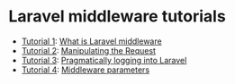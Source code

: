 # Laravel middleware tutorials

- [Tutorial 1](./tutorials/tutorial_1/README.md): [What is Laravel middleware](https://howtocodewell.net/tutorial/what-is-laravel-middleware)
- [Tutorial 2](./tutorials/tutorial_2/README.md): [Manipulating the Request](https://howtocodewell.net/tutorial/laravel-manipulating-the-request-using-middleware)
- [Tutorial 3](./tutorials/tutorial_3/README.md): [Pragmatically logging into Laravel](https://howtocodewell.net/tutorial/pragmatically-logging-into-laravel)
- [Tutorial 4](./tutorials/tutorial_4/README.md): [Middleware parameters](https://howtocodewell.net/tutorial/laravel-middleware-parameters)